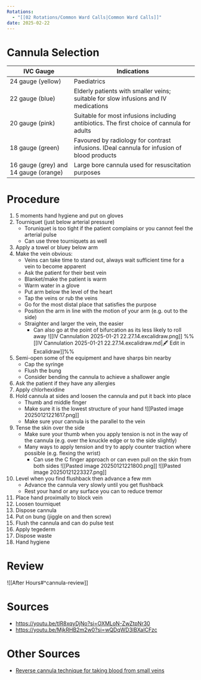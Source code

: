 ```yaml
---
Rotations:
  - "[[02 Rotations/Common Ward Calls|Common Ward Calls]]"
date: 2025-02-22
---
```

# Cannula Selection

| IVC Gauge                             | Indications                                                                                |
| ------------------------------------- | ------------------------------------------------------------------------------------------ |
| 24 gauge (yellow)                     | Paediatrics                                                                                |
| 22 gauge (blue)                       | Elderly patients with smaller veins; suitable for slow infusions and IV medications        |
| 20 gauge (pink)                       | Suitable for most infusions including antibiotics. The first choice of cannula for adults  |
| 18 gauge (green)                      | Favoured by radiology for contrast infusions. IDeal cannula for infusion of blood products |
| 16 gauge (grey) and 14 gauge (orange) | Large bore cannula used for resuscitation purposes                                         |
# Procedure
1. 5 moments hand hygiene and put on gloves
2. Tourniquet (just below arterial pressure)
	- Toruniquet is too tight if the patient complains or you cannot feel the arterial pulse
	- Can use three tourniquets as well
3. Apply a towel or bluey below arm
4. Make the vein obvious:
	- Veins can take time to stand out, always wait sufficient time for a vein to become apparent
	- Ask the patient for their best vein
	- Blanket/make the patient is warm
	- Warm water in a glove
	- Put arm below the level of the heart
	- Tap the veins or rub the veins
	- Go for the most distal place that satisfies the purpose
	- Position the arm in line with the motion of your arm (e.g. out to the side)
	- Straighter and larger the vein, the easier
		- Can also go at the point of bifurcation as its less likely to roll away
			![[IV Cannulation 2025-01-21 22.27.14.excalidraw.png]]
%%[[IV Cannulation 2025-01-21 22.27.14.excalidraw.md|🖋 Edit in Excalidraw]]%%
5. Semi-open some of the equipment and have sharps bin nearby
	- Cap the syringe
	- Flush the bung
	- Consider bending the cannula to achieve a shallower angle
6. Ask the patient if they have any allergies
7. Apply chlorhexidine
8. Hold cannula at sides and loosen the cannula and put it back into place
	- Thumb and middle finger
	- Make sure it is the lowest structure of your hand
	![[Pasted image 20250121221617.png]]
	- Make sure your cannula is the parallel to the vein
9. Tense the skin over the side
	- Make sure your thumb when you apply tension is not in the way of the cannula (e.g. over the knuckle edge or to the side slightly)
	- Many ways to apply tension and try to apply counter traction where possible (e.g. flexing the wrist)
		- Can use the C finger approach or can even pull on the skin from both sides
	![[Pasted image 20250121221800.png]]
	![[Pasted image 20250121223327.png]]
10. Level when you find flushback then advance a few mm
	- Advance the cannula very slowly until you get flushback
	- Rest your hand or any surface you can to reduce tremor
11. Place hand proximally to block vein
12. Loosen tourniquet
13. Dispose cannula
14. Put on bung (jiggle on and then screw)
15. Flush the cannula and can do pulse test
16. Apply tegederm
17. Dispose waste
18. Hand hygiene
# Review
![[After Hours#^cannula-review]]
# Sources
- https://youtu.be/tlR8xqyDjNo?si=OXMLoN-ZwZtpNr30
- https://youtu.be/MjkRHB2m2w0?si=wQDqWD3lBXaICFzc
# Other Sources
- [Reverse cannula technique for taking blood from small veins](https://www.youtube.com/watch?v=mZKddr1jbm4&list=TLPQMjEwMTIwMjXvyTOT8dJGWw&index=5)